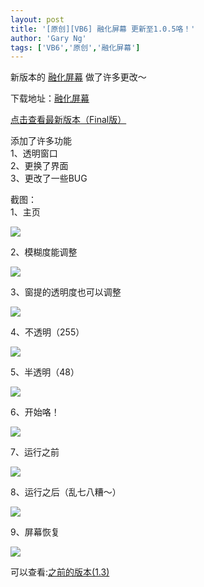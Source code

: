 ```yaml
---
layout: post
title: '[原创][VB6] 融化屏幕 更新至1.0.5咯！'
author: 'Gary Ng'
tags: ['VB6','原创','融化屏幕']
---
```


新版本的 [融化屏幕](http://garyngzhongbo.blogspot.com/2011/11/vb6vb6.html) 做了许多更改～  
  
下载地址：[融化屏幕](http://dl.dropbox.com/u/43619472/%E6%89%B9%E5%A4%84%E7%90%86/VB6/%E5%B1%8F%E5%B9%95%E8%9E%8D%E5%8C%96/%E5%B1%8F%E5%B9%95%E8%9E%8D%E5%8C%96.zip)  
  
[点击查看最新版本（Final版）](http://garyngzhongbo.blogspot.com/2011/11/200final.html)  
  
添加了许多功能  
1、透明窗口  
2、更换了界面  
3、更改了一些BUG  
  
截图：  
1、主页  


![](http://2.bp.blogspot.com/-SJemU2RNntk/TsEeVghWMRI/AAAAAAAAAtM/_IhZAT5-Dyw/s1600/2011-11-14+16-10-52.jpg)

  
2、模糊度能调整  


![](http://4.bp.blogspot.com/-W768uiTd9v8/TsEeWIokUiI/AAAAAAAAAtQ/tC5KqUmapTw/s1600/2011-11-14+21-28-35.jpg)

  
 3、窗提的透明度也可以调整  


![](http://3.bp.blogspot.com/-uSFAdsgLJ00/TsEeWl5CApI/AAAAAAAAAtY/EjAfCA03VyY/s1600/2011-11-14+21-41-07.jpg)

  
4、不透明（255）  


![](http://2.bp.blogspot.com/-b13yt-gSgZE/TsEeXQQpsYI/AAAAAAAAAtk/KcEmRC8dD8Y/s1600/2011-11-14+21-41-28.jpg)

  
5、半透明（48）  


![](http://2.bp.blogspot.com/-WLCpNtYDVYM/TsEeYPyJzkI/AAAAAAAAAto/8y1oS9TTrTM/s1600/2011-11-14+21-41-43.jpg)

  
6、开始咯！  


![](http://1.bp.blogspot.com/-0d_LsHTz2Xg/TsEeYrawN0I/AAAAAAAAAt0/xz665Nmo3bQ/s1600/2011-11-14+21-42-42.jpg)

  
7、运行之前  


![](http://1.bp.blogspot.com/-IX4wUpuwmqE/TsEeauaX_WI/AAAAAAAAAt8/I8SrkN5_LgE/s640/2011-11-14+21-45-32.jpg)

  
8、运行之后（乱七八糟～）  


![](http://4.bp.blogspot.com/-aswnvVyV4BY/TsEedzgOD1I/AAAAAAAAAuE/phNqxUxOPCY/s640/2011-11-14+21-46-59.jpg)

  


  


 9、屏幕恢复  


![](http://1.bp.blogspot.com/-VK2o9Ppt_9s/TsEeiYTzkzI/AAAAAAAAAuY/-jKYpFrUQlw/s640/2011-11-14+21-53-06.jpg)

  
  
可以查看:[之前的版本(1.3)](http://garyngzhongbo.blogspot.com/2011/11/vb6vb6.html)
